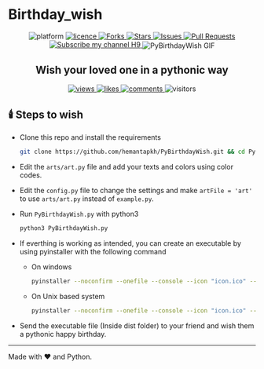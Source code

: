 # Birthday_wish

<p align="center">
<img src="https://img.shields.io/badge/platform-cross-blue?style=flat-square" alt="platform" />
<a href="https://github.com/hemantapkh/pybirthdaywish/blob/master/LICENSE">
<img src="https://img.shields.io/github/license/hemantapkh/pybirthdaywish?style=flat-square" alt="licence" />
</a>
<a href="https://github.com/hemantapkh/pybirthdaywish/fork">
<img src="https://img.shields.io/github/forks/hemantapkh/pybirthdaywish.svg?style=flat-square" alt="Forks"/>
</a>
<a href="https://github.com/hemantapkh/pybirthdaywish/stargazers">
<img src="https://img.shields.io/github/stars/hemantapkh/pybirthdaywish?style=flat-square" alt="Stars"/>
</a>
<a href="https://github.com/hemantapkh/pybirthdaywish/issues">
<img src="https://img.shields.io/github/issues/hemantapkh/pybirthdaywish?style=flat-square" alt="Issues"/>
</a>
<a href="https://github.com/hemantapkh/pybirthdaywish/pulls">
<img src="https://img.shields.io/github/issues-pr/hemantapkh/pybirthdaywish?style=flat-square" alt="Pull Requests"/>
</a>
<a href="https://www.youtube.com/c/H9TechYouTube?sub_confirmation=1">
<img src="https://img.shields.io/badge/YouTube-H9-red?style=flat-square" alt="Subscribe my channel H9"/>
</a>
<img src="image/PyBirthdayWish.gif" align="center" alt="PyBirthdayWish GIF" />
<h2 align="center">Wish your loved one in a pythonic way</h2>
<p align="center">
<a href="https://youtu.be/Lpj73qkxnqI">
<img src="https://img.shields.io/youtube/views/Lpj73qkxnqI?style=social" alt="views" />
</a>
<a href="https://youtu.be/Lpj73qkxnqI">
<img src="https://img.shields.io/youtube/likes/Lpj73qkxnqI?style=social" alt="likes" />
</a>
<a href="https://youtu.be/Lpj73qkxnqI">
<img src="https://img.shields.io/youtube/comments/Lpj73qkxnqI?style=social" alt="comments" />
</a>
<img src="https://visitor-badge.laobi.icu/badge?page_id=hemantapkh.pybirthdaywish" alt="visitors" />
</p>

</p>

## 🕯️ Steps to wish

* Clone this repo and install the requirements
    ```bash
    git clone https://github.com/hemantapkh/PyBirthdayWish.git && cd PyBirthdayWish && pip install -r requirements.txt
    ```
* Edit the ``arts/art.py`` file and add your texts and colors using color codes.

* Edit the ``config.py`` file to change the settings and make ``artFile = 'art'`` to use ``arts/art.py`` instead of ``example.py``.

* Run ``PyBirthdayWish.py`` with python3
    ```bash
    python3 PyBirthdayWish.py
    ```

* If everthing is working as intended, you can create an executable by using pyinstaller with the following command
    * On windows
        ```bash
        pyinstaller --noconfirm --onefile --console --icon "icon.ico" --no-embed-manifest --add-data "arts;arts/"  --add-data "config.py;." --add-data "HappyBirthday.mp3;." --add-data "PyBirthdayWish.py;."  "PyBirthdayWish.py"
        ```
    * On Unix based system
        ```bash
        pyinstaller --noconfirm --onefile --console --icon "icon.ico" --no-embed-manifest --add-data "arts:arts/"  --add-data "config.py:." --add-data "HappyBirthday.mp3:." --add-data "PyBirthdayWish.py:."  "PyBirthdayWish.py"
        ```

* Send the executable file (Inside dist folder) to your friend and wish them a pythonic happy birthday.
-----

Made with :heart: and Python.
